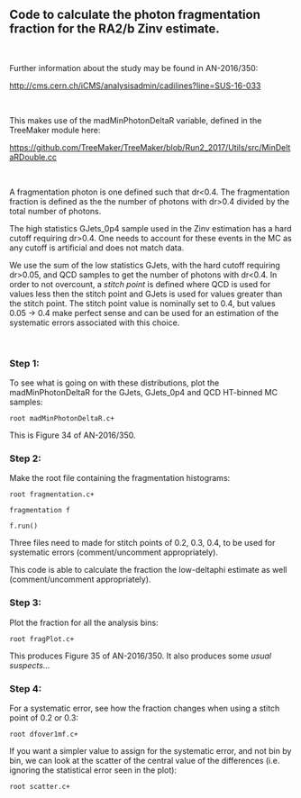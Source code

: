
## Code to calculate the photon fragmentation fraction for the RA2/b Zinv estimate.<br>

<br>

Further information about the study may be found in AN-2016/350:

http://cms.cern.ch/iCMS/analysisadmin/cadilines?line=SUS-16-033

<br>

This makes use of the madMinPhotonDeltaR variable, defined in the TreeMaker module here:

https://github.com/TreeMaker/TreeMaker/blob/Run2_2017/Utils/src/MinDeltaRDouble.cc

<br>

A fragmentation photon is one defined such that dr<0.4. The fragmentation fraction is defined as the the number of photons with dr>0.4 divided by the total number of photons. 


The high statistics GJets_0p4 sample used in the Zinv estimation has a hard cutoff requiring dr>0.4. One needs to account for these events in the MC as any cutoff is artificial and does not match data.

We use the sum of the low statistics GJets, with the hard cutoff requiring dr>0.05, and QCD samples to get the number of photons with dr<0.4. In order to not overcount, a _stitch point_ is defined where QCD is used for values less then the stitch point and GJets is used for values greater than the stitch point. The stitch point value is nominally set to 0.4, but values 0.05 -> 0.4 make perfect sense and can be used for an estimation of the systematic errors associated with this choice.

<br>

### Step 1:

To see what is going on with these distributions, plot the madMinPhotonDeltaR for the GJets, GJets_0p4 and QCD HT-binned MC samples:

`root madMinPhotonDeltaR.c+`

This is Figure 34 of AN-2016/350.


### Step 2:

Make the root file containing the fragmentation histograms:

`root fragmentation.c+`

`fragmentation f`

`f.run()`

Three files need to made for stitch points of 0.2, 0.3, 0.4, to be used for systematic errors (comment/uncomment appropriately).

This code is able to calculate the fraction the low-deltaphi estimate as well (comment/uncomment appropriately).

### Step 3:

Plot the fraction for all the analysis bins:

`root fragPlot.c+`

This produces Figure 35 of AN-2016/350. It also produces some _usual suspects_...


### Step 4:

For a systematic error, see how the fraction changes when using a stitch point of 0.2 or 0.3:

`root dfover1mf.c+`

If you want a simpler value to assign for the systematic error, and not bin by bin, we can look at the scatter of the central value of the differences (i.e. ignoring the statistical error seen in the plot):

`root scatter.c+`
